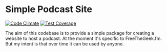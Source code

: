# Simple Podcast Site

[![Code Climate](https://codeclimate.com/github/settermjd/podcast-site/badges/gpa.svg)](https://codeclimate.com/github/settermjd/podcast-site)
[![Test Coverage](https://codeclimate.com/github/settermjd/podcast-site/badges/coverage.svg)](https://codeclimate.com/github/settermjd/podcast-site/coverage)

The aim of this codebase is to provide a simple package for creating a 
website to host a podcast. At the moment it's specific to FreeTheGeek.fm.
But my intent is that over time it can be used by anyone.
